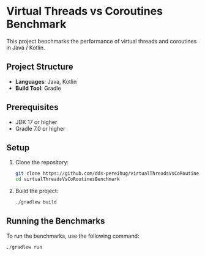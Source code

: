 # Virtual Threads vs Coroutines Benchmark

This project benchmarks the performance of virtual threads and coroutines in Java / Kotlin.

## Project Structure

- **Languages**: Java, Kotlin
- **Build Tool**: Gradle

## Prerequisites

- JDK 17 or higher
- Gradle 7.0 or higher

## Setup

1. Clone the repository:
    ```sh
    git clone https://github.com/dds-pereihug/virtualThreadsVsCoRoutinesBenchmark.git
    cd virtualThreadsVsCoRoutinesBenchmark
    ```

2. Build the project:
    ```sh
    ./gradlew build
    ```

## Running the Benchmarks

To run the benchmarks, use the following command:
```sh
./gradlew run
